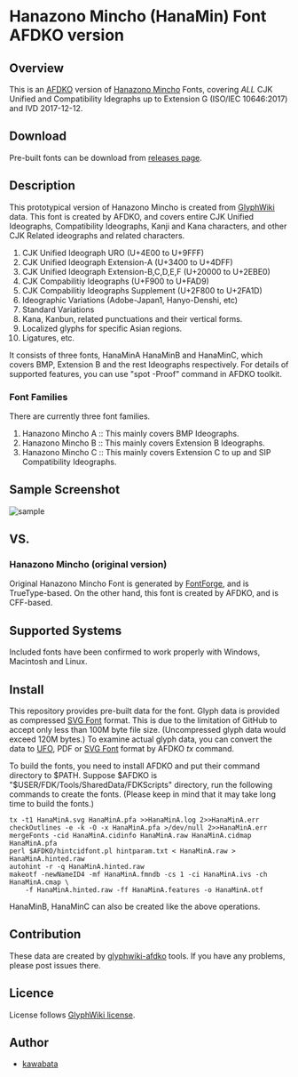Hanazono Mincho (HanaMin) Font AFDKO version
=============================

## Overview

This is an [AFDKO](http://www.adobe.com/devnet/opentype/afdko.html)
version of [Hanazono Mincho](https://fonts.jp/) Fonts, covering *ALL*
CJK Unified and Compatibility Idegraphs up to Extension G (ISO/IEC
10646:2017) and IVD 2017-12-12.

## Download

Pre-built fonts can be download from
[releases page](http://github.com/cjkvi/HanaMinAFDKO/releases).

## Description

This prototypical version of Hanazono Mincho is created from
[GlyphWiki](http://glyphwiki.org/) data. This font is created by
AFDKO, and covers entire CJK Unified Ideographs, Compatibility
Ideographs, Kanji and Kana characters, and other CJK Related
ideographs and related characters.

1. CJK Unified Ideograph URO (U+4E00 to U+9FFF)
2. CJK Unified Ideograph Extension-A (U+3400 to U+4DFF)
3. CJK Unified Ideograph Extension-B,C,D,E,F (U+20000 to U+2EBE0)
4. CJK Compabilitiy Ideographs (U+F900 to U+FAD9)
5. CJK Compabilitiy Ideographs Supplement (U+2F800 to U+2FA1D)
6. Ideographic Variations (Adobe-Japan1, Hanyo-Denshi, etc)
7. Standard Variations
8. Kana, Kanbun, related punctuations and their vertical forms.
9. Localized glyphs for specific Asian regions.
10. Ligatures, etc.

It consists of three fonts, HanaMinA HanaMinB and HanaMinC, which
covers BMP, Extension B and the rest Ideographs respectively. For
details of supported features, you can use "spot -Proof" command in
AFDKO toolkit.

### Font Families

There are currently three font families.

1. Hanazono Mincho A :: This mainly covers BMP Ideographs.
2. Hanazono Mincho B :: This mainly covers Extension B Ideographs.
3. Hanazono Mincho C :: This mainly covers Extension C to up and SIP Compatibility Ideographs.
<!--
3. Hanazono Mincho AX :: This is an extended version of Hanazono
   Mincho A, supporting GlyphWiki *uXXXX-itaiji-YYY*, *uXXXX-YY* and
   *kumimoji-XXXX* glyphs by using OpenType GSUB features "trad",
   "ssXX" and "ccmp" features.
4. Hanazono Mincho BX :: This is an extended version of Hanazono
   Mincho B.
-->

## Sample Screenshot

![sample](https://cloud.githubusercontent.com/assets/217020/3786962/fa5527bc-19ef-11e4-83b2-bf14a32602e2.png)

## VS.

### Hanazono Mincho (original version)

Original Hanazono Mincho Font is generated by
[FontForge](http://fontforge.org/), and is TrueType-based. On the
other hand, this font is created by AFDKO, and is CFF-based.

## Supported Systems

Included fonts have been confirmed to work properly with Windows,
Macintosh and Linux.

## Install

This repository provides pre-built data for the font. Glyph data is
provided as compressed
[SVG Font](https://www.w3.org/TR/SVG/fonts.html)
format. This is due to the limitation of GitHub to accept only less
than 100M byte file size. (Uncompressed glyph data would exceed 120M
bytes.) To examine actual glyph data, you can convert the data to
[UFO](http://unifiedfontobject.org/), PDF or
[SVG Font](http://www.w3.org/TR/SVG/fonts.html) format by AFDKO *tx*
command.

To build the fonts, you need to install AFDKO and put their command
directory to $PATH. Suppose $AFDKO is
"$USER/FDK/Tools/SharedData/FDKScripts" directory, run the following
commands to create the fonts. (Please keep in mind that it may take
long time to build the fonts.)

    tx -t1 HanaMinA.svg HanaMinA.pfa >>HanaMinA.log 2>>HanaMinA.err
    checkOutlines -e -k -O -x HanaMinA.pfa >/dev/null 2>>HanaMinA.err
    mergeFonts -cid HanaMinA.cidinfo HanaMinA.raw HanaMinA.cidmap HanaMinA.pfa
    perl $AFDKO/hintcidfont.pl hintparam.txt < HanaMinA.raw > HanaMinA.hinted.raw
    autohint -r -q HanaMinA.hinted.raw
    makeotf -newNameID4 -mf HanaMinA.fmndb -cs 1 -ci HanaMinA.ivs -ch HanaMinA.cmap \
        -f HanaMinA.hinted.raw -ff HanaMinA.features -o HanaMinA.otf


HanaMinB, HanaMinC can also be created like the above operations.
<!--
HanaMinAX, HanaMinBX can also be created like the above operations.
-->

## Contribution

These data are created by
[glyphwiki-afdko](http://github.com/kawabata/glyphwiki-afdko) tools.
If you have any problems, please post issues there.

## Licence

License follows [GlyphWiki license](http://glyphwiki.org/license.html).

## Author

- [kawabata](https://github.com/kawabata)
